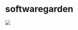 # softwaregarden
![](http://ludumdare.com/compo/wp-content/compo2/511439/61853-shot0-1450129459.png)
